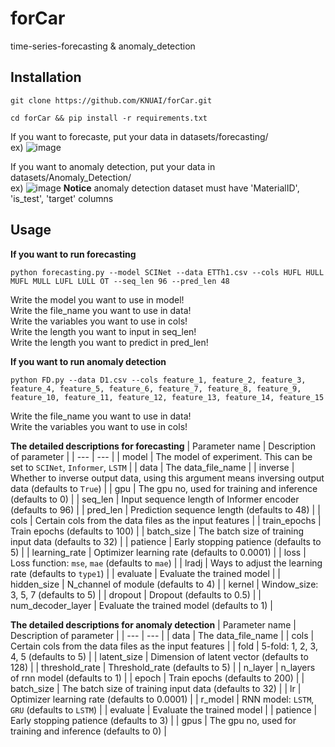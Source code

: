 # forCar
time-series-forecasting &amp; anomaly_detection
## Installation
```
git clone https://github.com/KNUAI/forCar.git
```
```
cd forCar && pip install -r requirements.txt
```

If you want to forecaste, put your data in datasets/forecasting/  
ex)
![image](https://user-images.githubusercontent.com/86586602/169826930-85e57487-62e3-4998-a472-beb7a288188b.png)

If you want to anomaly detection, put your data in datasets/Anomaly_Detection/  
ex)
![image](https://user-images.githubusercontent.com/86586602/169827535-a0871177-bc63-4d19-9b7a-f1e82ece500b.png)
**Notice**
anomaly detection dataset must have 'MaterialID', 'is_test', 'target' columns

## Usage
**If you want to run forecasting**
```
python forecasting.py --model SCINet --data ETTh1.csv --cols HUFL HULL MUFL MULL LUFL LULL OT --seq_len 96 --pred_len 48
```
Write the model you want to use in model!  
Write the file_name you want to use in data!  
Write the variables you want to use in cols!  
Write the length you want to input in seq_len!  
Write the length you want to predict in pred_len!  

**If you want to run anomaly detection**
```
python FD.py --data D1.csv --cols feature_1, feature_2, feature_3, feature_4, feature_5, feature_6, feature_7, feature_8, feature_9, feature_10, feature_11, feature_12, feature_13, feature_14, feature_15
```
Write the file_name you want to use in data!  
Write the variables you want to use in cols!  

**The detailed descriptions for forecasting**
| Parameter name | Description of parameter |
| --- | --- |
| model | The model of experiment. This can be set to `SCINet`, `Informer`, `LSTM` |
| data           | The data_file_name                                             |
| inverse | Whether to inverse output data, using this argument means inversing output data (defaults to `True`) |
| gpu | The gpu no, used for training and inference (defaults to 0) |
| seq_len | Input sequence length of Informer encoder (defaults to 96) |
| pred_len | Prediction sequence length (defaults to 48) |
| cols | Certain cols from the data files as the input features |
| train_epochs | Train epochs (defaults to 100) |
| batch_size | The batch size of training input data (defaults to 32) |
| patience | Early stopping patience (defaults to 5) |
| learning_rate | Optimizer learning rate (defaults to 0.0001) |
| loss | Loss function: `mse`, `mae` (defaults to `mae`) |
| lradj | Ways to adjust the learning rate (defaults to `type1`) |
| evaluate | Evaluate the trained model |
| hidden_size | N_channel of module (defaults to 4) |
| kernel | Window_size: 3, 5, 7 (defaults to 5) |
| dropout | Dropout (defaults to 0.5) |
| num_decoder_layer | Evaluate the trained model (defaults to 1) |

**The detailed descriptions for anomaly detection**
| Parameter name | Description of parameter |
| --- | --- |
| data           | The data_file_name                                             |
| cols | Certain cols from the data files as the input features |
| fold | 5-fold: 1, 2, 3, 4, 5 (defaults to 5) |
| latent_size | Dimension of latent vector (defaults to 128) |
| threshold_rate | Threshold_rate (defaults to 5) |
| n_layer | n_layers of rnn model (defaults to 1) |
| epoch | Train epochs (defaults to 200) |
| batch_size | The batch size of training input data (defaults to 32) |
| lr | Optimizer learning rate (defaults to 0.0001) |
| r_model | RNN model: `LSTM`, `GRU` (defaults to `LSTM`) |
| evaluate | Evaluate the trained model |
| patience | Early stopping patience (defaults to 3) |
| gpus | The gpu no, used for training and inference (defaults to 0) |




